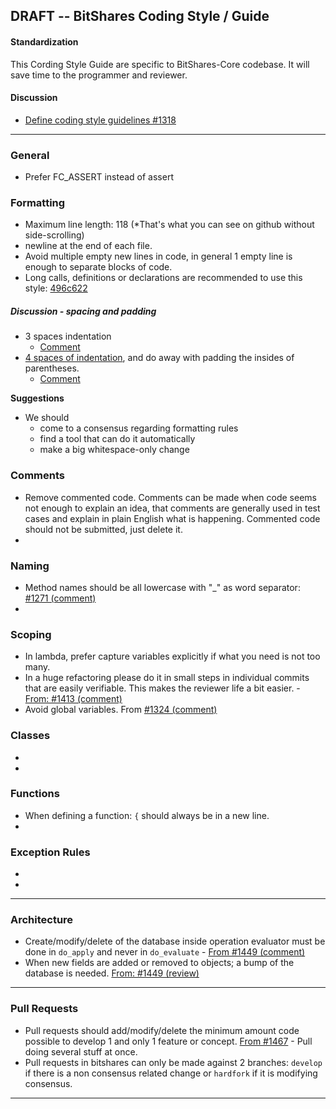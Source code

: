 ## DRAFT -- BitShares Coding Style / Guide

#### Standardization 

This Cording Style Guide are specific to BitShares-Core codebase. It will save time to the programmer and reviewer.

#### Discussion

- [Define coding style guidelines #1318](https://github.com/bitshares/bitshares-core/issues/1318)


----

### General 
- Prefer FC_ASSERT instead of assert

### Formatting
- Maximum line length: 118 (*That's what you can see on github without side-scrolling)
- newline at the end of each file.
- Avoid multiple empty new lines in code, in general 1 empty line is enough to separate blocks of code.
- Long calls, definitions or declarations are recommended to use this style: [496c622](https://github.com/bitshares/bitshares-core/commit/496c6229e13bd511c2380f9c8d540e68bd65a65d)


##### Discussion - spacing and padding

  - 3 spaces indentation
    - [Comment](https://github.com/bitshares/bitshares-core/issues/1318#issuecomment-472376797)
  - [4 spaces of indentation](https://github.com/bitshares/bitshares-core/issues/1318#issuecomment-468077506), and do away with padding the insides of parentheses.
    - [Comment](https://github.com/bitshares/bitshares-core/issues/1318#issuecomment-472125824)

**Suggestions**
- We should
   - come to a consensus regarding formatting rules
   - find a tool that can do it automatically
   - make a big whitespace-only change



### Comments
- Remove commented code. Comments can be made when code seems not enough to explain an idea, that comments are generally used in test cases and explain in plain English what is happening. Commented code should not be submitted, just delete it. 
- 



### Naming
- Method names should be all lowercase with "_" as word separator: [#1271 (comment)](https://github.com/bitshares/bitshares-core/pull/1271#discussion_r224833813)
- 




### Scoping
- In lambda, prefer capture variables explicitly if what you need is not too many.
- In a huge refactoring please do it in small steps in individual commits that are easily verifiable. This makes the reviewer life a bit easier. - [From: #1413 (comment)](https://github.com/bitshares/bitshares-core/pull/1413#issuecomment-437932230)
- Avoid global variables. From [#1324 (comment)](https://github.com/bitshares/bitshares-core/pull/1324#issuecomment-439715251)





### Classes
- 
- 



### Functions
- When defining a function:  `{` should always be in a new line.
- 



### Exception Rules 
- 
- 

---

### Architecture
- Create/modify/delete of the database inside operation evaluator must be done in `do_apply` and never in `do_evaluate` - [From #1449 (comment)](https://github.com/bitshares/bitshares-core/pull/1449#discussion_r236381016)  
- When new fields are added or removed to objects; a bump of the database is needed. [From: #1449 (review)](https://github.com/bitshares/bitshares-core/pull/1449#pullrequestreview-185101298) 

---

### Pull Requests
- Pull requests should add/modify/delete the minimum amount code possible to develop 1 and only 1 feature or concept. [From #1467](https://github.com/bitshares/bitshares-core/pull/1467) - Pull doing several stuff at once.
- Pull requests in bitshares can only be made against 2 branches: `develop` if there is a non consensus related change or `hardfork` if it is modifying consensus.




*************




